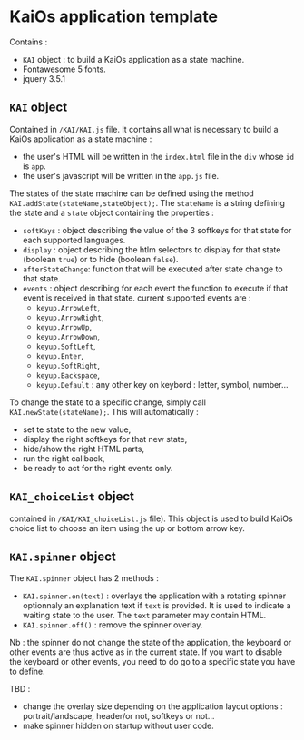 # KaiOs application template
Contains :
- `KAI` object : to build a KaiOs application as a state machine.
- Fontawesome 5 fonts.
- jquery 3.5.1

## `KAI` object
Contained in `/KAI/KAI.js` file. It contains all what is necessary to build a KaiOs application as a state machine :
- the user's HTML will be written in the `index.html` file in the `div` whose `id` is `app`.
- the user's javascript will be written in the `app.js` file.

The states of the state machine can be defined using the method `KAI.addState(stateName,stateObject);`. The `stateName` is a string defining the state and a `state` object containing the properties :
- `softKeys` : object describing the value of the 3 softkeys for that state for each supported languages.
- `display` : object describing the htlm selectors to display for that state (boolean `true`) or to hide (boolean `false`).
- `afterStateChange`: function that will be executed after state change to that state.
- `events` : object describing for each event the function to execute if that event is received in that state. current supported events are :
  - `keyup.ArrowLeft`,
  - `keyup.ArrowRight`,
  - `keyup.ArrowUp`,
  - `keyup.ArrowDown`,
  - `keyup.SoftLeft`,
  - `keyup.Enter`,
  - `keyup.SoftRight`,
  - `keyup.Backspace`,
  - `keyup.Default` : any other key on keybord : letter, symbol, number...


To change the state to a specific change, simply call `KAI.newState(stateName);`. This will automatically :
- set te state to the new value,
- display the right softkeys for that new state,
- hide/show the right HTML parts,
- run the right callback,
- be ready to act for the right events only.

## `KAI_choiceList` object
contained in `/KAI/KAI_choiceList.js` file). This object is used to build KaiOs choice list to choose an item using the up or bottom arrow key.

## `KAI.spinner` object
The `KAI.spinner` object has 2 methods :
- `KAI.spinner.on(text)` : overlays the application with a rotating spinner optionnaly an explanation text if `text` is provided. It is used to indicate a waiting state to the user. The `text` parameter may contain HTML.
- `KAI.spinner.off()` : remove the spinner overlay.

Nb : the spinner do not change the state of the application, the keyboard or other events are thus active as in the current state. If you want to disable the keyboard or other events, you need to do go to a specific state you have to define.

TBD :
- change the overlay size depending on the application layout options : portrait/landscape, header/or not, softkeys or not...
- make spinner hidden on startup without user code.
